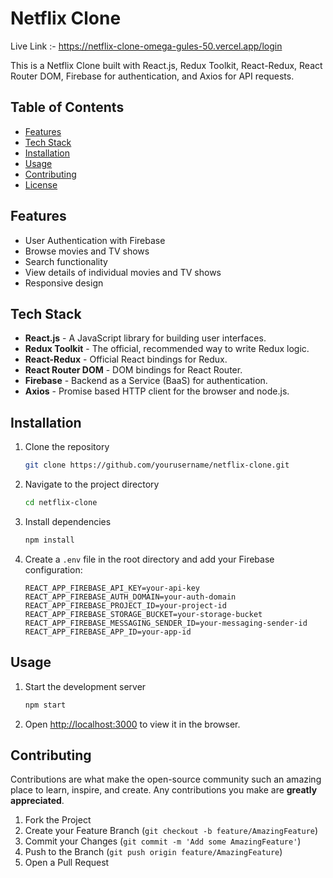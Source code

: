 # Netflix Clone
Live Link :- https://netflix-clone-omega-gules-50.vercel.app/login

This is a Netflix Clone built with React.js, Redux Toolkit, React-Redux, React Router DOM, Firebase for authentication, and Axios for API requests.

## Table of Contents
- [Features](#features)
- [Tech Stack](#tech-stack)
- [Installation](#installation)
- [Usage](#usage)
- [Contributing](#contributing)
- [License](#license)

## Features

- User Authentication with Firebase
- Browse movies and TV shows
- Search functionality
- View details of individual movies and TV shows
- Responsive design

## Tech Stack

- **React.js** - A JavaScript library for building user interfaces.
- **Redux Toolkit** - The official, recommended way to write Redux logic.
- **React-Redux** - Official React bindings for Redux.
- **React Router DOM** - DOM bindings for React Router.
- **Firebase** - Backend as a Service (BaaS) for authentication.
- **Axios** - Promise based HTTP client for the browser and node.js.

## Installation

1. Clone the repository
    ```sh
    git clone https://github.com/yourusername/netflix-clone.git
    ```
2. Navigate to the project directory
    ```sh
    cd netflix-clone
    ```
3. Install dependencies
    ```sh
    npm install
    ```
4. Create a `.env` file in the root directory and add your Firebase configuration:
    ```env
    REACT_APP_FIREBASE_API_KEY=your-api-key
    REACT_APP_FIREBASE_AUTH_DOMAIN=your-auth-domain
    REACT_APP_FIREBASE_PROJECT_ID=your-project-id
    REACT_APP_FIREBASE_STORAGE_BUCKET=your-storage-bucket
    REACT_APP_FIREBASE_MESSAGING_SENDER_ID=your-messaging-sender-id
    REACT_APP_FIREBASE_APP_ID=your-app-id
    ```

## Usage

1. Start the development server
    ```sh
    npm start
    ```
2. Open [http://localhost:3000](http://localhost:3000) to view it in the browser.

## Contributing

Contributions are what make the open-source community such an amazing place to learn, inspire, and create. Any contributions you make are **greatly appreciated**.

1. Fork the Project
2. Create your Feature Branch (`git checkout -b feature/AmazingFeature`)
3. Commit your Changes (`git commit -m 'Add some AmazingFeature'`)
4. Push to the Branch (`git push origin feature/AmazingFeature`)
5. Open a Pull Request


